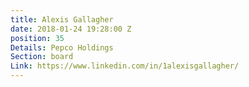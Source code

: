 ```yaml
---
title: Alexis Gallagher
date: 2018-01-24 19:28:00 Z
position: 35
Details: Pepco Holdings
Section: board
Link: https://www.linkedin.com/in/1alexisgallagher/
---
```


